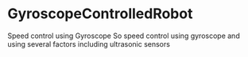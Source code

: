 # GyroscopeControlledRobot
Speed control using Gyroscope
So speed control using gyroscope and using several factors including ultrasonic sensors 
